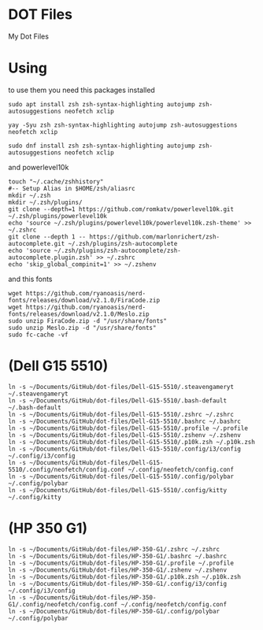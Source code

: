 # DOT Files
My Dot Files


 # Using


 to use them you need this packages installed 


 `sudo apt install zsh zsh-syntax-highlighting autojump zsh-autosuggestions neofetch xclip`



`yay -Syu zsh zsh-syntax-highlighting autojump zsh-autosuggestions neofetch xclip`


`sudo dnf install zsh zsh-syntax-highlighting autojump zsh-autosuggestions neofetch xclip`


 and powerlevel10k


```
touch "~/.cache/zshhistory"
#-- Setup Alias in $HOME/zsh/aliasrc
mkdir ~/.zsh
mkdir ~/.zsh/plugins/
git clone --depth=1 https://github.com/romkatv/powerlevel10k.git ~/.zsh/plugins/powerlevel10k
echo 'source ~/.zsh/plugins/powerlevel10k/powerlevel10k.zsh-theme' >> ~/.zshrc
git clone --depth 1 -- https://github.com/marlonrichert/zsh-autocomplete.git ~/.zsh/plugins/zsh-autocomplete
echo 'source ~/.zsh/plugins/zsh-autocomplete/zsh-autocomplete.plugin.zsh' >> ~/.zshrc
echo 'skip_global_compinit=1' >> ~/.zshenv
```


and this fonts


```
wget https://github.com/ryanoasis/nerd-fonts/releases/download/v2.1.0/FiraCode.zip
wget https://github.com/ryanoasis/nerd-fonts/releases/download/v2.1.0/Meslo.zip
sudo unzip FiraCode.zip -d "/usr/share/fonts"
sudo unzip Meslo.zip -d "/usr/share/fonts"
sudo fc-cache -vf
```


# (Dell G15 5510)


```
ln -s ~/Documents/GitHub/dot-files/Dell-G15-5510/.steavengameryt ~/.steavengameryt
ln -s ~/Documents/GitHub/dot-files/Dell-G15-5510/.bash-default ~/.bash-default
ln -s ~/Documents/GitHub/dot-files/Dell-G15-5510/.zshrc ~/.zshrc
ln -s ~/Documents/GitHub/dot-files/Dell-G15-5510/.bashrc ~/.bashrc
ln -s ~/Documents/GitHub/dot-files/Dell-G15-5510/.profile ~/.profile
ln -s ~/Documents/GitHub/dot-files/Dell-G15-5510/.zshenv ~/.zshenv
ln -s ~/Documents/GitHub/dot-files/Dell-G15-5510/.p10k.zsh ~/.p10k.zsh
ln -s ~/Documents/GitHub/dot-files/Dell-G15-5510/.config/i3/config ~/.config/i3/config
ln -s ~/Documents/GitHub/dot-files/Dell-G15-5510/.config/neofetch/config.conf ~/.config/neofetch/config.conf
ln -s ~/Documents/GitHub/dot-files/Dell-G15-5510/.config/polybar ~/.config/polybar
ln -s ~/Documents/GitHub/dot-files/Dell-G15-5510/.config/kitty ~/.config/kitty
```


# (HP 350 G1)


```
ln -s ~/Documents/GitHub/dot-files/HP-350-G1/.zshrc ~/.zshrc
ln -s ~/Documents/GitHub/dot-files/HP-350-G1/.bashrc ~/.bashrc
ln -s ~/Documents/GitHub/dot-files/HP-350-G1/.profile ~/.profile
ln -s ~/Documents/GitHub/dot-files/HP-350-G1/.zshenv ~/.zshenv
ln -s ~/Documents/GitHub/dot-files/HP-350-G1/.p10k.zsh ~/.p10k.zsh
ln -s ~/Documents/GitHub/dot-files/HP-350-G1/.config/i3/config ~/.config/i3/config
ln -s ~/Documents/GitHub/dot-files/HP-350-G1/.config/neofetch/config.conf ~/.config/neofetch/config.conf
ln -s ~/Documents/GitHub/dot-files/HP-350-G1/.config/polybar ~/.config/polybar
```
